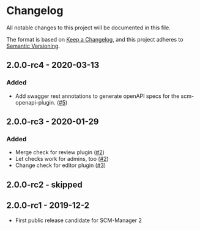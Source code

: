 # Changelog

All notable changes to this project will be documented in this file.

The format is based on [Keep a Changelog](https://keepachangelog.com/en/1.0.0/),
and this project adheres to [Semantic Versioning](https://semver.org/spec/v2.0.0.html).

## 2.0.0-rc4 - 2020-03-13
### Added
- Add swagger rest annotations to generate openAPI specs for the scm-openapi-plugin. ([#5](https://github.com/scm-manager/scm-branchwp-plugin/pull/5))

## 2.0.0-rc3 - 2020-01-29

### Added

- Merge check for review plugin ([#2](https://github.com/scm-manager/scm-branchwp-plugin/pull/2))
- Let checks work for admins, too ([#2](https://github.com/scm-manager/scm-branchwp-plugin/pull/2))
- Change check for editor plugin ([#3](https://github.com/scm-manager/scm-branchwp-plugin/pull/3))

## 2.0.0-rc2 - skipped

## 2.0.0-rc1 - 2019-12-2

- First public release candidate for SCM-Manager 2
